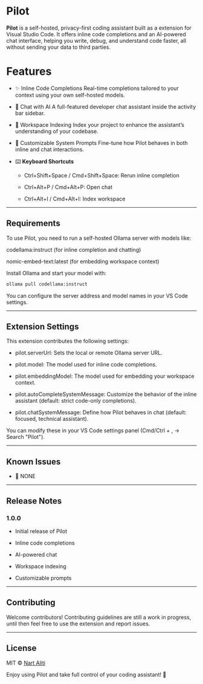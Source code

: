 # Pilot

**Pilot** is a self-hosted, privacy-first coding assistant built as a extension for Visual Studio Code. It offers inline code completions and an AI-powered chat interface, helping you write, debug, and understand code faster, all without sending your data to third parties.

# Features

- ✨ Inline Code Completions
  Real-time completions tailored to your context using your own self-hosted models.

- 💬 Chat with AI
  A full-featured developer chat assistant inside the activity bar sidebar.

- 📁 Workspace Indexing
  Index your project to enhance the assistant’s understanding of your codebase.

- 🧠 Customizable System Prompts
  Fine-tune how Pilot behaves in both inline and chat interactions.

- ⌨️ **Keyboard Shortcuts**

  - Ctrl+Shift+Space / Cmd+Shift+Space: Rerun inline completion

  - Ctrl+Alt+P / Cmd+Alt+P: Open chat

  - Ctrl+Alt+I / Cmd+Alt+I: Index workspace

---

## Requirements

To use Pilot, you need to run a self-hosted Ollama server with models like:

codellama:instruct (for inline completion and chatting)

nomic-embed-text:latest (for embedding workspace context)

Install Ollama and start your model with:

```bash
ollama pull codellama:instruct
```

You can configure the server address and model names in your VS Code settings.

---

## Extension Settings

This extension contributes the following settings:

- pilot.serverUrl: Sets the local or remote Ollama server URL.

- pilot.model: The model used for inline code completions.

- pilot.embeddingModel: The model used for embedding your workspace context.

- pilot.autoCompleteSystemMessage: Customize the behavior of the inline assistant (default: strict code-only completions).

- pilot.chatSystemMessage: Define how Pilot behaves in chat (default: focused, technical assistant).

You can modify these in your VS Code settings panel (Cmd/Ctrl + , → Search "Pilot").

---

## Known Issues

- 🚫 NONE

---

## Release Notes

### 1.0.0

- Initial release of Pilot

- Inline code completions

- AI-powered chat

- Workspace indexing

- Customizable prompts

---

## Contributing

Welcome contributors! Contributing guidelines are still a work in progress, until then feel free to use the extension and report issues.

---

## License

MIT © [Nart Aliti](https://github.com/alitinart)

Enjoy using Pilot and take full control of your coding assistant! 🚀
